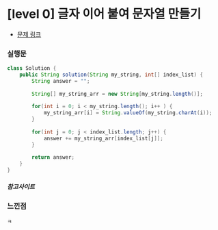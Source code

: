 # [level 0] 글자 이어 붙여 문자열 만들기

* [문제 링크](https://school.programmers.co.kr/learn/courses/30/lessons/181915)


### 실행문
```java
class Solution {
    public String solution(String my_string, int[] index_list) {
        String answer = "";
        
        String[] my_string_arr = new String[my_string.length()];
        
        for(int i = 0; i < my_string.length(); i++ ) {
            my_string_arr[i] = String.valueOf(my_string.charAt(i));
        }
        
        for(int j = 0; j < index_list.length; j++) {
            answer += my_string_arr[index_list[j]];
        }
        
        return answer;
    }
}
```


##### 참고사이트


### 느낀점
```
ㅋ
``` 